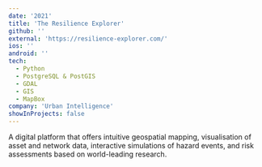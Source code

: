 ```yaml
---
date: '2021'
title: 'The Resilience Explorer'
github: ''
external: 'https://resilience-explorer.com/'
ios: ''
android: ''
tech:
  - Python
  - PostgreSQL & PostGIS
  - GDAL
  - GIS
  - MapBox
company: 'Urban Intelligence'
showInProjects: false
---
```


A digital platform that offers intuitive geospatial mapping, visualisation of asset and network data, interactive simulations of hazard events, and risk assessments based on world-leading research.
